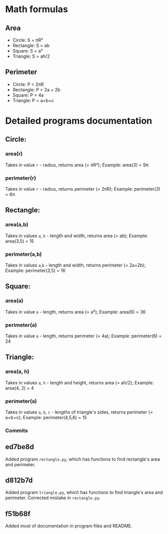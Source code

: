 # Math formulas
## Area
- Circle: S = πR²
- Rectangle: S = ab
- Square: S = a²
- Triangle: S = ah/2

## Perimeter
- Circle: P = 2πR
- Rectangle: P = 2a + 2b
- Square: P = 4a
- Triangle: P = a+b+c

# Detailed programs documentation
## Circle:
### area(r)
Takes in value `r` - radius, returns area (= πR²); 
Example: area(3) = 9π
### perimeter(r)
Takes in value `r` - radius, returns perimeter (= 2πR); 
Example: perimeter(3) = 6π

## Rectangle:
### area(a,b)
Takes in values `a`, `b` - length and width, returns area (= ab); 
Example: area(3,5) = 15
### perimeter(a,b)
Takes in values `a`,`b` - length and width, returns perimeter (= 2a+2b); 
Example: perimeter(3,5) = 16

## Square:
### area(a)
Takes in value `a` - length, returns area (= a²); 
Example: area(6) = 36
### perimeter(a)
Takes in value `a` - length, returns perimeter (= 4a); 
Example: perimeter(6) = 24

## Triangle:
### area(a, h)
Takes in values `a`, `h` - length and height, returns area (= ah/2); 
Example: area(4, 2) = 4
### perimeter(a)
Takes in values `a`, `b`, `c` - lengths of triangle's sides, returns perimeter (= a+b+c); 
Example: perimeter(4,5,6) = 15

### Commits
## ed7be8d
Added program `rectangle.py`, which has functions to find rectangle's area and perimeter.
## d812b7d 
Added program `triangle.py`, which has functions to find triangle's area and perimeter.
Corrected mistake in `rectangle.py`.
## f51b68f 
Added most of documentation in program files and README.